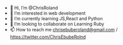 - 👋 Hi, I’m @ChrisRoland
- 👀 I’m interested in web development
- 🌱 I’m currently learning JS,React and Python
- 💞️ I’m looking to collaborate on Learning Ruby
- 📫 How to reach me chrisebuberoland@gmail.com / https://twitter.com/ChrisEbubeRolnd

<!---
ChrisRoland/ChrisRoland is a ✨ special ✨ repository because its `README.md` (this file) appears on your GitHub profile.
You can click the Preview link to take a look at your changes.
--->
